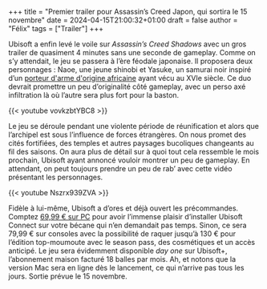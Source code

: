 +++
title = "Premier trailer pour Assassin’s Creed Japon, qui sortira le 15 novembre"
date = 2024-04-15T21:00:32+01:00
draft = false
author = "Félix"
tags = ["Trailer"]
+++ 

Ubisoft a enfin levé le voile sur *Assassin’s Creed Shadows* avec un gros trailer de quasiment 4 minutes sans une seconde de gameplay. Comme on s’y attendait, le jeu se passera à l’ère féodale japonaise. Il proposera deux personnages : Naoe, une jeune shinobi et Yasuke, un samurai noir inspiré d’un [porteur d'arme d'origine africaine](https://fr.wikipedia.org/wiki/Yasuke) ayant vécu au XVIe siècle. Ce duo devrait promettre un peu d’originalité côté gameplay, avec un perso axé infiltration là où l’autre sera plus fort pour la baston.

{{< youtube vovkzbtYBC8 >}} 


Le jeu se déroule pendant une violente période de réunification et alors que l’archipel est sous l’influence de forces étrangères. On nous promet des cités fortifiées, des temples et autres paysages bucoliques changeants au fil des saisons. On aura plus de détail sur à quoi tout cela ressemble le mois prochain, Ubisoft ayant annoncé vouloir montrer un peu de gameplay. En attendant, on peut toujours prendre un peu de rab’ avec cette vidéo présentant les personnages.

{{< youtube Nszrx939ZVA >}}

Fidèle à lui-même, Ubisoft a d’ores et déjà ouvert les précommandes. Comptez [69,99 € sur PC](https://store.ubisoft.com/fr/assassins-creed-shadows/660e5a03fbff4e2940488bcd.html) pour avoir l’immense plaisir d’installer Ubisoft Connect sur votre bécane qui n’en demandait pas temps. Sinon, ce sera 79,99 € sur consoles avec la possibilité de raquer jusqu’à 130 € pour l’édition top-moumoute avec le season pass, des cosmétiques et un accès anticipé. Le jeu sera évidemment disponible *day one* sur Ubisoft+, l’abonnement maison facturé 18 balles par mois. Ah, et notons que la version Mac sera en ligne dès le lancement, ce qui n’arrive pas tous les jours. Sortie prévue le 15 novembre.